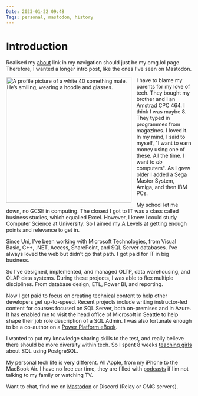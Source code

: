 ```yaml
---
Date: 2023-01-22 09:48
Tags: personal, mastodon, history
---
```


# Introduction

Realised my [about](https://me.stollerys.co.uk) link in my navigation should just be my omg.lol page. Therefore, I wanted a longer intro post, like the ones I've seen on Mastodon. 

<img src="https://cdn.some.pics/phils/65364d2860ffd.jpg" alt="A profile picture of a white 40 something male. He’s smiling, wearing a hoodie and glasses." style="width:340px; height:auto; float:left; margin-right:1em; margin-bottom:1em;">

I have to blame my parents for my love of tech. They bought my brother and I an Amstrad CPC 464. I think I was maybe 8. They typed in programmes from magazines. I loved it. In my mind, I said to myself, "I want to earn money using one of these. All the time. I want to _do_ computers". As I grew older I added a Sega Master System, Amiga, and then IBM PCs. 

My school let me down, no GCSE in computing. The closest I got to IT was a class called business studies, which equalled Excel. However, I knew I could study Computer Science at University. So I aimed my A Levels at getting enough points and relevance to get in.  

Since Uni, I’ve been working with Microsoft Technologies, from Visual Basic, C++, .NET, Access, SharePoint, and SQL Server databases. I've always loved the web but didn't go that path. I got paid for IT in big business. 

So I've designed, implemented, and managed OLTP, data warehousing, and OLAP data systems. During these projects, I was able to flex multiple disciplines. From database design, ETL, Power BI, and reporting.

Now I get paid to focus on creating technical content to help other developers get up-to-speed. Recent projects include writing instructor-led content for courses focused on SQL Server, both on-premises and in Azure. It has enabled me to visit the head office of Microsoft in Seattle to help shape their job role description of a SQL Admin. I was also fortunate enough to be a co-author on a [Power Platform eBook](https://learn.microsoft.com/en-us/power-apps/guidance/fusion-dev-ebook/). 

I wanted to put my knowledge sharing skills to the test, and really believe there should be more diversity within tech. So I spent 8 weeks [teaching girls](https://codefirstgirls.com/) about SQL using PostgreSQL. 

My personal tech life is very different. All Apple, from my iPhone to the MacBook Air. I have no free ear time, they are filled with [podcasts](https://phils.omg.lol/now) if I’m not talking to my family or watching TV.

Want to chat, find me on [Mastodon](https://social.lol/@phils) or Discord (Relay or OMG servers). 